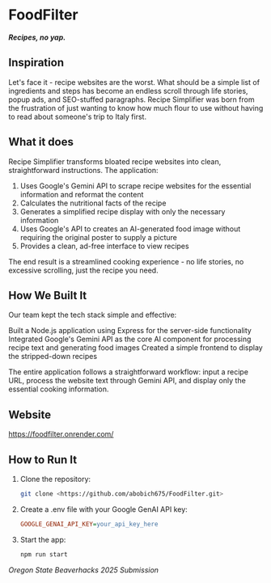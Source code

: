 # FoodFilter

***Recipes, no yap.***

## Inspiration
Let's face it - recipe websites are the worst. What should be a simple list of ingredients and steps has become an endless scroll through life stories, popup ads, and SEO-stuffed paragraphs. Recipe Simplifier was born from the frustration of just wanting to know how much flour to use without having to read about someone's trip to Italy first.

## What it does
Recipe Simplifier transforms bloated recipe websites into clean, straightforward instructions. The application:
1. Uses Google's Gemini API to scrape recipe websites for the essential information and reformat the content
2. Calculates the nutritional facts of the recipe
3. Generates a simplified recipe display with only the necessary information
3. Uses Google's API to creates an AI-generated food image without requiring the original poster to supply a picture
4. Provides a clean, ad-free interface to view recipes

The end result is a streamlined cooking experience - no life stories, no excessive scrolling, just the recipe you need.

## How We Built It
Our team kept the tech stack simple and effective:

Built a Node.js application using Express for the server-side functionality
Integrated Google's Gemini API as the core AI component for processing recipe text and generating food images
Created a simple frontend to display the stripped-down recipes

The entire application follows a straightforward workflow: input a recipe URL, process the website text through Gemini API, and display only the essential cooking information.



## Website
https://foodfilter.onrender.com/

## How to Run It

1. Clone the repository:
   ```bash
   git clone <https://github.com/abobich675/FoodFilter.git>
2. Create a .env file with your Google GenAI API key:
   ```ini
   GOOGLE_GENAI_API_KEY=your_api_key_here
3. Start the app:
   ```bash
   npm run start
*Oregon State Beaverhacks 2025 Submission*
